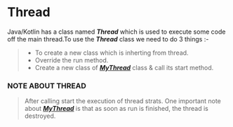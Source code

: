 # Thread
Java/Kotlin has a class named ***Thread*** which is used to execute some code off the main thread.To use the ***Thread*** class we need to do 3 things :-
> - To create a new class which is inherting from thread.
>  - Override the run method.
>  - Create a new class of [***MyThread***](app/src/main/java/com/thread/thread/MyThread.kt) class & call its start method.

### NOTE ABOUT THREAD
> After calling start the execution of thread strats. One important note about [***MyThread***](app/src/main/java/com/thread/thread/MyThread.kt) is that as soon as run is finished, the thread is destroyed.
